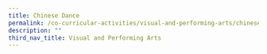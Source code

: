 ```yaml
---
title: Chinese Dance
permalink: /co-curricular-activities/visual-and-performing-arts/chinese-dance/
description: ""
third_nav_title: Visual and Performing Arts
---
```

